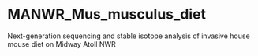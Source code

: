 # MANWR_Mus_musculus_diet
Next-generation sequencing and stable isotope analysis of invasive house mouse diet on Midway Atoll NWR
